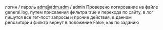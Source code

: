 логин / пароль adm@adm.adm / admin
Проверено логирование на файле general.log, путем присваения фильтра true и перехода по сайту, 
в лог пишутся все гет-пост запросы и прочие действия, в данном репозитории фильтр вернут в положение False, как по заданию
